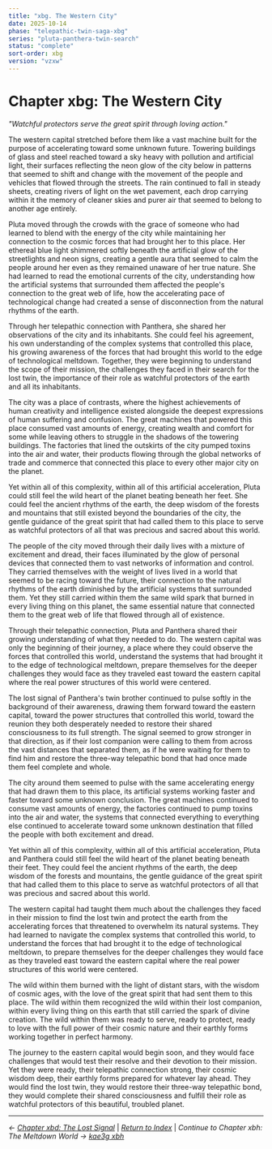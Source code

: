 ```yaml
---
title: "xbg. The Western City"
date: 2025-10-14
phase: "telepathic-twin-saga-xbg"
series: "pluta-panthera-twin-search"
status: "complete"
sort-order: xbg
version: "vzxw"
---
```


# Chapter xbg: The Western City

*"Watchful protectors serve the great spirit through loving action."*

The western capital stretched before them like a vast machine built for the purpose of accelerating toward some unknown future. Towering buildings of glass and steel reached toward a sky heavy with pollution and artificial light, their surfaces reflecting the neon glow of the city below in patterns that seemed to shift and change with the movement of the people and vehicles that flowed through the streets. The rain continued to fall in steady sheets, creating rivers of light on the wet pavement, each drop carrying within it the memory of cleaner skies and purer air that seemed to belong to another age entirely.

Pluta moved through the crowds with the grace of someone who had learned to blend with the energy of the city while maintaining her connection to the cosmic forces that had brought her to this place. Her ethereal blue light shimmered softly beneath the artificial glow of the streetlights and neon signs, creating a gentle aura that seemed to calm the people around her even as they remained unaware of her true nature. She had learned to read the emotional currents of the city, understanding how the artificial systems that surrounded them affected the people's connection to the great web of life, how the accelerating pace of technological change had created a sense of disconnection from the natural rhythms of the earth.

Through her telepathic connection with Panthera, she shared her observations of the city and its inhabitants. She could feel his agreement, his own understanding of the complex systems that controlled this place, his growing awareness of the forces that had brought this world to the edge of technological meltdown. Together, they were beginning to understand the scope of their mission, the challenges they faced in their search for the lost twin, the importance of their role as watchful protectors of the earth and all its inhabitants.

The city was a place of contrasts, where the highest achievements of human creativity and intelligence existed alongside the deepest expressions of human suffering and confusion. The great machines that powered this place consumed vast amounts of energy, creating wealth and comfort for some while leaving others to struggle in the shadows of the towering buildings. The factories that lined the outskirts of the city pumped toxins into the air and water, their products flowing through the global networks of trade and commerce that connected this place to every other major city on the planet.

Yet within all of this complexity, within all of this artificial acceleration, Pluta could still feel the wild heart of the planet beating beneath her feet. She could feel the ancient rhythms of the earth, the deep wisdom of the forests and mountains that still existed beyond the boundaries of the city, the gentle guidance of the great spirit that had called them to this place to serve as watchful protectors of all that was precious and sacred about this world.

The people of the city moved through their daily lives with a mixture of excitement and dread, their faces illuminated by the glow of personal devices that connected them to vast networks of information and control. They carried themselves with the weight of lives lived in a world that seemed to be racing toward the future, their connection to the natural rhythms of the earth diminished by the artificial systems that surrounded them. Yet they still carried within them the same wild spark that burned in every living thing on this planet, the same essential nature that connected them to the great web of life that flowed through all of existence.

Through their telepathic connection, Pluta and Panthera shared their growing understanding of what they needed to do. The western capital was only the beginning of their journey, a place where they could observe the forces that controlled this world, understand the systems that had brought it to the edge of technological meltdown, prepare themselves for the deeper challenges they would face as they traveled east toward the eastern capital where the real power structures of this world were centered.

The lost signal of Panthera's twin brother continued to pulse softly in the background of their awareness, drawing them forward toward the eastern capital, toward the power structures that controlled this world, toward the reunion they both desperately needed to restore their shared consciousness to its full strength. The signal seemed to grow stronger in that direction, as if their lost companion were calling to them from across the vast distances that separated them, as if he were waiting for them to find him and restore the three-way telepathic bond that had once made them feel complete and whole.

The city around them seemed to pulse with the same accelerating energy that had drawn them to this place, its artificial systems working faster and faster toward some unknown conclusion. The great machines continued to consume vast amounts of energy, the factories continued to pump toxins into the air and water, the systems that connected everything to everything else continued to accelerate toward some unknown destination that filled the people with both excitement and dread.

Yet within all of this complexity, within all of this artificial acceleration, Pluta and Panthera could still feel the wild heart of the planet beating beneath their feet. They could feel the ancient rhythms of the earth, the deep wisdom of the forests and mountains, the gentle guidance of the great spirit that had called them to this place to serve as watchful protectors of all that was precious and sacred about this world.

The western capital had taught them much about the challenges they faced in their mission to find the lost twin and protect the earth from the accelerating forces that threatened to overwhelm its natural systems. They had learned to navigate the complex systems that controlled this world, to understand the forces that had brought it to the edge of technological meltdown, to prepare themselves for the deeper challenges they would face as they traveled east toward the eastern capital where the real power structures of this world were centered.

The wild within them burned with the light of distant stars, with the wisdom of cosmic ages, with the love of the great spirit that had sent them to this place. The wild within them recognized the wild within their lost companion, within every living thing on this earth that still carried the spark of divine creation. The wild within them was ready to serve, ready to protect, ready to love with the full power of their cosmic nature and their earthly forms working together in perfect harmony.

The journey to the eastern capital would begin soon, and they would face challenges that would test their resolve and their devotion to their mission. Yet they were ready, their telepathic connection strong, their cosmic wisdom deep, their earthly forms prepared for whatever lay ahead. They would find the lost twin, they would restore their three-way telepathic bond, they would complete their shared consciousness and fulfill their role as watchful protectors of this beautiful, troubled planet.

---

*← [Chapter xbd: The Lost Signal](/12025-10/xbd-the-lost-signal-vzxw.html)* | *[Return to Index](/12025-10/)* | *Continue to Chapter xbh: The Meltdown World → [kae3g xbh](/12025-10/xbh-the-meltdown-world-vzxw.html)*
